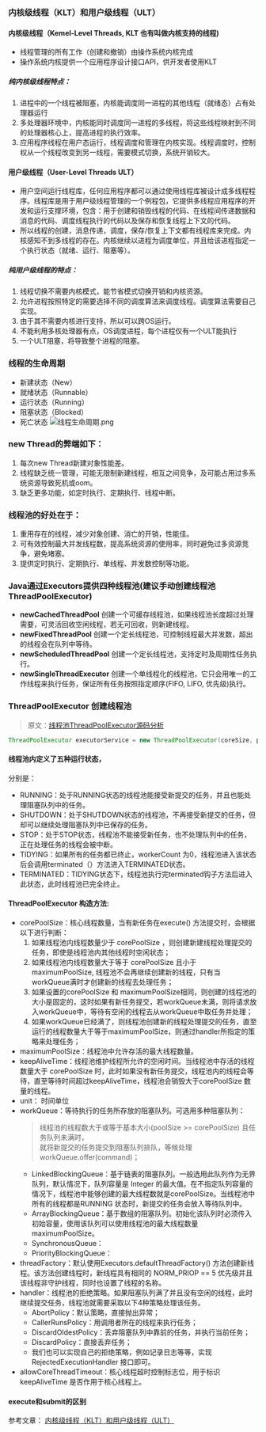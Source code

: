 ### 内核级线程（KLT）和用户级线程（ULT）
#### 内核级线程（Kemel-Level Threads, KLT 也有叫做内核支持的线程) 
- 线程管理的所有工作（创建和撤销）由操作系统内核完成
- 操作系统内核提供一个应用程序设计接口API，供开发者使用KLT  
##### 纯内核级线程特点：
1. 进程中的一个线程被阻塞，内核能调度同一进程的其他线程（就绪态）占有处理器运行
2. 多处理器环境中，内核能同时调度同一进程的多线程，将这些线程映射到不同的处理器核心上，提高进程的执行效率。
3. 应用程序线程在用户态运行，线程调度和管理在内核实现。线程调度时，控制权从一个线程改变到另一线程，需要模式切换，系统开销较大。

#### 用户级线程（User-Level Threads ULT）
- 用户空间运行线程库，任何应用程序都可以通过使用线程库被设计成多线程程序。线程库是用于用户级线程管理的一个例程包，它提供多线程应用程序的开发和运行支撑环境，包含：用于创建和销毁线程的代码、在线程间传递数据和消息的代码、调度线程执行的代码以及保存和恢复线程上下文的代码。
- 所以线程的创建，消息传递，调度，保存/恢复上下文都有线程库来完成。内核感知不到多线程的存在。内核继续以进程为调度单位，并且给该进程指定一个执行状态（就绪、运行、阻塞等）。

##### 纯用户级线程的特点：
1. 线程切换不需要内核模式，能节省模式切换开销和内核资源。
2. 允许进程按照特定的需要选择不同的调度算法来调度线程。调度算法需要自己实现。
3. 由于其不需要内核进行支持，所以可以跨OS运行。
4. 不能利用多核处理器有点，OS调度进程，每个进程仅有一个ULT能执行
5. 一个ULT阻塞，将导致整个进程的阻塞。


### 线程的生命周期
- 新建状态（New）
- 就绪状态（Runnable）
- 运行状态（Running）
- 阻塞状态（Blocked）
- 死亡状态
![线程生命周期.png](http://ww1.sinaimg.cn/large/005CzYvJgy1gds5hd1ggwj30uh0mcjxy.jpg)
### new Thread的弊端如下：

1. 每次new Thread新建对象性能差。 
2. 线程缺乏统一管理，可能无限制新建线程，相互之间竞争，及可能占用过多系统资源导致死机或oom。 
3. 缺乏更多功能，如定时执行、定期执行、线程中断。

### 线程池的好处在于：

1. 重用存在的线程，减少对象创建、消亡的开销，性能佳。 
2. 可有效控制最大并发线程数，提高系统资源的使用率，同时避免过多资源竞争，避免堵塞。 
3. 提供定时执行、定期执行、单线程、并发数控制等功能。



### Java通过Executors提供四种线程池(建议手动创建线程池 ThreadPoolExecutor)

- **newCachedThreadPool** 创建一个可缓存线程池，如果线程池长度超过处理需要，可灵活回收空闲线程，若无可回收，则新建线程。  
- **newFixedThreadPool** 创建一个定长线程池，可控制线程最大并发数，超出的线程会在队列中等待。
- **newScheduledThreadPool** 创建一个定长线程池，支持定时及周期性任务执行。
- **newSingleThreadExecutor** 创建一个单线程化的线程池，它只会用唯一的工作线程来执行任务，保证所有任务按照指定顺序(FIFO, LIFO, 优先级)执行。

### ThreadPoolExecutor 创建线程池
> 原文：[线程池ThreadPoolExecutor源码分析](https://www.yuque.com/docs/share/8a3b5182-7330-459d-805f-e32b7f009a14?#)
```java
ThreadPoolExecutor executorService = new ThreadPoolExecutor(coreSize, poolSize, 0L,TimeUnit.MICROSECONDS, new LinkedBlockingQueue<>(200));
```
####  线程池内定义了五种运行状态，
 分别是：
- RUNNING：处于RUNNING状态的线程池能接受新提交的任务，并且也能处理阻塞队列中的任务。
- SHUTDOWN：处于SHUTDOWN状态的线程池，不再接受新提交的任务，但却可以继续处理阻塞队列中已保存的任务。
- STOP：处于STOP状态，线程池不能接受新任务，也不处理队列中的任务，正在处理任务的线程会被中断。
- TIDYING：如果所有的任务都已终止，workerCount 为0，线程池进入该状态后会调用terminated（）方法进入TERMINATED状态。
- TERMINATED：TIDYING状态下，线程池执行完terminated钩子方法后进入此状态，此时线程池已完全终止。

#### ThreadPoolExecutor 构造方法:
- corePoolSize：核心线程数量，当有新任务在execute() 方法提交时，会根据以下进行判断：
  1. 如果线程池内线程数量少于 corePoolSize ，则创建新建线程处理提交的任务，即使是线程池内其他线程时空闲状态；
  2. 如果线程池内线程数量大于等于 corePoolSize 且小于 maximumPoolSize, 线程池不会再继续创建新的线程，只有当workQueue满时才创建新的线程去处理任务；
  3. 如果设置的corePoolSize 和 maximumPoolSize相同，则创建的线程池的大小是固定的，这时如果有新任务提交，若workQueue未满，则将请求放入workQueue中，等待有空闲的线程去从workQueue中取任务并处理；
  4. 如果workQueue已经满了，则线程池创建新的线程处理提交的任务，直至运行的线程数量大于等于maximumPoolSize，则通过handler所指定的策略来处理任务；
- maximumPoolSize：线程池中允许存活的最大线程数量。
- keepAliveTime：线程池维护线程所允许的空闲时间。当线程池中存活的线程数量大于 corePoolSize 时，此时如果没有新任务提交，线程池内的线程会等待，直至等待时间超过keepAliveTime，线程池会销毁大于corePoolSize 数量的线程。
- unit： 时间单位
- workQueue：等待执行的任务所存放的阻塞队列。可选用多种阻塞队列：
    > 线程池的线程数大于或等于基本大小(poolSize >= corePoolSize) 且任务队列未满时，  
    > 就将新提交的任务提交到阻塞队列排队，等候处理workQueue.offer(command)；
   - LinkedBlockingQueue：基于链表的阻塞队列。一般选用此队列作为无界队列，默认情况下，队列容量是 Integer 的最大值。在不指定队列容量的情况下，线程池中能够创建的最大线程数就是corePoolSize。当线程池中所有的线程都是RUNNING 状态时，新提交的任务会放入等待队列中。
    - ArrayBlockingQueue：基于数组的阻塞队列。初始化该队列时必须传入初始容量，使用该队列可以使用线程池的最大线程数量maximumPoolSize。
    - SynchronousQueue：
    - PriorityBlockingQueue：
- threadFactory：默认使用Executors.defaultThreadFactory() 方法创建新线程。该方法创建线程时，新线程具有相同的 NORM_PRIOP == 5 优先级并且该线程非守护线程，同时也设置了线程的名称。
- handler：线程池的拒绝策略。如果阻塞队列满了并且没有空闲的线程，此时继续提交任务，线程池就需要采取以下4种策略处理该任务。
    - AbortPolicy：默认策略，直接抛出异常；
    - CallerRunsPolicy：用调用者所在的线程来执行任务；
    - DiscardOldestPolicy：丢弃阻塞队列中靠前的任务，并执行当前任务；
    - DiscardPolicy：直接丢弃任务；
    - 我们也可以实现自己的拒绝策略，例如记录日志等等，实现RejectedExecutionHandler 接口即可。
- allowCoreThreadTimeout：核心线程超时控制标志位，用于标识 keepAliveTime 是否作用于核心线程上。



#### execute和submit的区别


参考文章： [内核级线程（KLT）和用户级线程（ULT）](https://blog.csdn.net/vinter_he/article/details/79788743)



